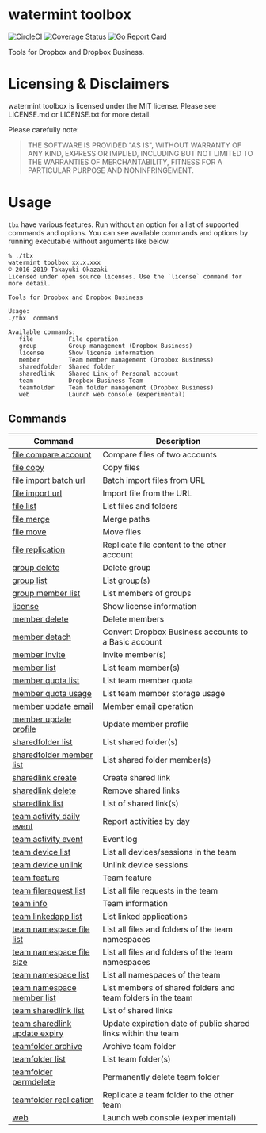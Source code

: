 # watermint toolbox

[![CircleCI](https://circleci.com/gh/watermint/toolbox.svg?style=svg)](https://circleci.com/gh/watermint/toolbox)
[![Coverage Status](https://coveralls.io/repos/github/watermint/toolbox/badge.svg)](https://coveralls.io/github/watermint/toolbox)
[![Go Report Card](https://goreportcard.com/badge/github.com/watermint/toolbox)](https://goreportcard.com/report/github.com/watermint/toolbox)

Tools for Dropbox and Dropbox Business.

# Licensing & Disclaimers

watermint toolbox is licensed under the MIT license.
Please see LICENSE.md or LICENSE.txt for more detail.

Please carefully note:

> THE SOFTWARE IS PROVIDED "AS IS", WITHOUT WARRANTY OF ANY KIND, EXPRESS OR
IMPLIED, INCLUDING BUT NOT LIMITED TO THE WARRANTIES OF MERCHANTABILITY,
FITNESS FOR A PARTICULAR PURPOSE AND NONINFRINGEMENT.

# Usage

`tbx` have various features. Run without an option for a list of supported commands and options.
You can see available commands and options by running executable without arguments like below.

```
% ./tbx
watermint toolbox xx.x.xxx
© 2016-2019 Takayuki Okazaki
Licensed under open source licenses. Use the `license` command for more detail.

Tools for Dropbox and Dropbox Business

Usage:
./tbx  command

Available commands:
   file          File operation
   group         Group management (Dropbox Business)
   license       Show license information
   member        Team member management (Dropbox Business)
   sharedfolder  Shared folder
   sharedlink    Shared Link of Personal account
   team          Dropbox Business Team
   teamfolder    Team folder management (Dropbox Business)
   web           Launch web console (experimental)
```

## Commands

| Command                                                                         | Description                                                   |
|---------------------------------------------------------------------------------|---------------------------------------------------------------|
| [file compare account](doc/generated/file-compare-account.md)                   | Compare files of two accounts                                 |
| [file copy](doc/generated/file-copy.md)                                         | Copy files                                                    |
| [file import batch url](doc/generated/file-import-batch-url.md)                 | Batch import files from URL                                   |
| [file import url](doc/generated/file-import-url.md)                             | Import file from the URL                                      |
| [file list](doc/generated/file-list.md)                                         | List files and folders                                        |
| [file merge](doc/generated/file-merge.md)                                       | Merge paths                                                   |
| [file move](doc/generated/file-move.md)                                         | Move files                                                    |
| [file replication](doc/generated/file-replication.md)                           | Replicate file content to the other account                   |
| [group delete](doc/generated/group-delete.md)                                   | Delete group                                                  |
| [group list](doc/generated/group-list.md)                                       | List group(s)                                                 |
| [group member list](doc/generated/group-member-list.md)                         | List members of groups                                        |
| [license](doc/generated/license.md)                                             | Show license information                                      |
| [member delete](doc/generated/member-delete.md)                                 | Delete members                                                |
| [member detach](doc/generated/member-detach.md)                                 | Convert Dropbox Business accounts to a Basic account          |
| [member invite](doc/generated/member-invite.md)                                 | Invite member(s)                                              |
| [member list](doc/generated/member-list.md)                                     | List team member(s)                                           |
| [member quota list](doc/generated/member-quota-list.md)                         | List team member quota                                        |
| [member quota usage](doc/generated/member-quota-usage.md)                       | List team member storage usage                                |
| [member update email](doc/generated/member-update-email.md)                     | Member email operation                                        |
| [member update profile](doc/generated/member-update-profile.md)                 | Update member profile                                         |
| [sharedfolder list](doc/generated/sharedfolder-list.md)                         | List shared folder(s)                                         |
| [sharedfolder member list](doc/generated/sharedfolder-member-list.md)           | List shared folder member(s)                                  |
| [sharedlink create](doc/generated/sharedlink-create.md)                         | Create shared link                                            |
| [sharedlink delete](doc/generated/sharedlink-delete.md)                         | Remove shared links                                           |
| [sharedlink list](doc/generated/sharedlink-list.md)                             | List of shared link(s)                                        |
| [team activity daily event](doc/generated/team-activity-daily-event.md)         | Report activities by day                                      |
| [team activity event](doc/generated/team-activity-event.md)                     | Event log                                                     |
| [team device list](doc/generated/team-device-list.md)                           | List all devices/sessions in the team                         |
| [team device unlink](doc/generated/team-device-unlink.md)                       | Unlink device sessions                                        |
| [team feature](doc/generated/team-feature.md)                                   | Team feature                                                  |
| [team filerequest list](doc/generated/team-filerequest-list.md)                 | List all file requests in the team                            |
| [team info](doc/generated/team-info.md)                                         | Team information                                              |
| [team linkedapp list](doc/generated/team-linkedapp-list.md)                     | List linked applications                                      |
| [team namespace file list](doc/generated/team-namespace-file-list.md)           | List all files and folders of the team namespaces             |
| [team namespace file size](doc/generated/team-namespace-file-size.md)           | List all files and folders of the team namespaces             |
| [team namespace list](doc/generated/team-namespace-list.md)                     | List all namespaces of the team                               |
| [team namespace member list](doc/generated/team-namespace-member-list.md)       | List members of shared folders and team folders in the team   |
| [team sharedlink list](doc/generated/team-sharedlink-list.md)                   | List of shared links                                          |
| [team sharedlink update expiry](doc/generated/team-sharedlink-update-expiry.md) | Update expiration date of public shared links within the team |
| [teamfolder archive](doc/generated/teamfolder-archive.md)                       | Archive team folder                                           |
| [teamfolder list](doc/generated/teamfolder-list.md)                             | List team folder(s)                                           |
| [teamfolder permdelete](doc/generated/teamfolder-permdelete.md)                 | Permanently delete team folder                                |
| [teamfolder replication](doc/generated/teamfolder-replication.md)               | Replicate a team folder to the other team                     |
| [web](doc/generated/web.md)                                                     | Launch web console (experimental)                             |

